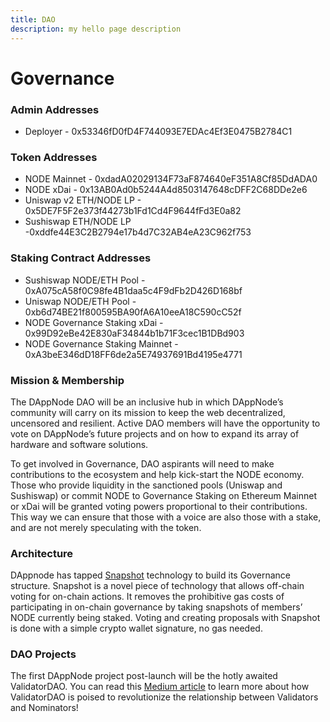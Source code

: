 ```yaml
---
title: DAO
description: my hello page description
---
```



# Governance
### Admin Addresses
- Deployer - 0x53346fD0fD4F744093E7EDAc4Ef3E0475B2784C1
### Token Addresses
- NODE Mainnet - 0xdadA02029134F73aF874640eF351A8Cf85DdADA0
- NODE xDai - 0x13AB0Ad0b5244A4d8503147648cDFF2C68DDe2e6
- Uniswap v2 ETH/NODE LP - 0x5DE7F5F2e373f44273b1Fd1Cd4F9644fFd3E0a82
- Sushiswap ETH/NODE LP -0xddfe44E3C2B2794e17b4d7C32AB4eA23C962f753
### Staking Contract Addresses
- Sushiswap NODE/ETH Pool - 0xA075cA58f0C98fe4B1daa5c4F9dFb2D426D168bf
- Uniswap NODE/ETH Pool - 0xb6d74BE21f800595BA90fA6A10eeA18C590cC52f
- NODE Governance Staking xDai - 0x99D92eBe42E830aF34844b1b71F3cec1B1DBd903
- NODE Governance Staking Mainnet - 0xA3beE346dD18FF6de2a5E74937691Bd4195e4771

### Mission & Membership
The DAppNode DAO will be an inclusive hub in which DAppNode’s community will carry on its mission to keep the web decentralized, uncensored and resilient. Active DAO members will have the opportunity to vote on DAppNode’s future projects and on how to expand its array of hardware and software solutions.

To get involved in Governance, DAO aspirants will need to make contributions to the ecosystem and help kick-start the NODE economy. Those who provide liquidity in the sanctioned pools (Uniswap and Sushiswap) or commit NODE to Governance Staking on Ethereum Mainnet or xDai will be granted voting powers proportional to their contributions. This way we can ensure that those with a voice are also those with a stake, and are not merely speculating with the token.

### Architecture

DAppnode has tapped [Snapshot](https://snapshot.org/#/) technology to build its Governance structure. Snapshot is a novel piece of technology that allows off-chain voting for on-chain actions. It removes the prohibitive gas costs of participating in on-chain governance by taking snapshots of members’ NODE currently being staked. Voting and creating proposals with Snapshot is done with a simple crypto wallet signature, no gas needed.


### DAO Projects
The first DAppNode project post-launch will be the hotly awaited ValidatorDAO. You can read this [Medium article](https://medium.com/dappnode/guardians-of-ethereum-a-validator-dao-proposal-d82e76231b45) to learn more about how ValidatorDAO is poised to revolutionize the relationship between Validators and Nominators!

